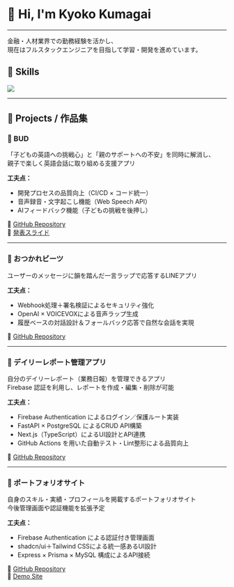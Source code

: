 <!-- Kyoko Kumagai GitHub Profile README -->

# 👋 Hi, I'm Kyoko Kumagai  
---
金融・人材業界での勤務経験を活かし、  
現在はフルスタックエンジニアを目指して学習・開発を進めています。    



## 🧩 Skills

<p align="left">
  <img src="https://skillicons.dev/icons?i=js,ts,react,next,python,fastapi,nodejs,express,postgres,mysql,rails,vue,github,vercel,docker,git" />
</p>

---

## 🚀 Projects / 作品集

### 🌱 BUD
「子どもの英語への挑戦心」と「親のサポートへの不安」を同時に解消し、  
親子で楽しく英語会話に取り組める支援アプリ  

**工夫点：**  
- 開発プロセスの品質向上（CI/CD × コード統一）  
- 音声録音・文字起こし機能（Web Speech API）  
- AIフィードバック機能（子どもの挑戦を後押し）  

🔗 [GitHub Repository](https://github.com/ms-engineer-bc25-06/Section9_TeamC)  
🔗 [発表スライド](https://docs.google.com/presentation/d/1JSF86JAQehP4QLy64q5CmZEB6gzDXMvk/edit?usp=sharing&ouid=104598664574997495883&rtpof=true&sd=true)

---

### 🤖 おつかれビーツ    
ユーザーのメッセージに韻を踏んだ一言ラップで応答するLINEアプリ    

**工夫点：**  
- Webhook処理＋署名検証によるセキュリティ強化  
- OpenAI × VOICEVOXによる音声ラップ生成  
- 履歴ベースの対話設計＆フォールバック応答で自然な会話を実現  

🔗 [GitHub Repository](https://github.com/kyon1511/LINEBot_Public)  

---

### 🧾 デイリーレポート管理アプリ  
自分のデイリーレポート（業務日報）を管理できるアプリ  
Firebase 認証を利用し、レポートを作成・編集・削除が可能

**工夫点：**  
- Firebase Authentication によるログイン／保護ルート実装  
- FastAPI × PostgreSQL によるCRUD API構築  
- Next.js（TypeScript）によるUI設計とAPI連携  
- GitHub Actions を用いた自動テスト・Lint整形による品質向上  

🔗 [GitHub Repository](https://github.com/kyon1511/daily-report-app)  

---

### 💼 ポートフォリオサイト  
自身のスキル・実績・プロフィールを掲載するポートフォリオサイト  
今後管理画面や認証機能を拡張予定  

**工夫点：**  
- Firebase Authentication による認証付き管理画面  
- shadcn/ui＋Tailwind CSSによる統一感あるUI設計  
- Express × Prisma × MySQL 構成によるAPI接続   

🔗 [GitHub Repository](https://github.com/kyon1511/portfolio)  
🔗 [Demo Site](https://kyoko-portfolio.vercel.app)
